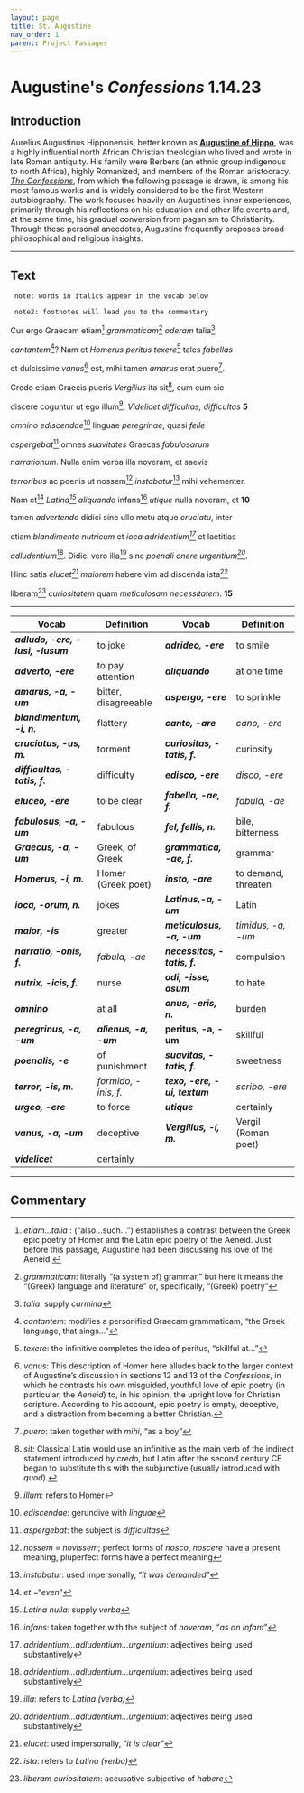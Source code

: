 ```yaml
---
layout: page
title: St. Augustine
nav_order: 1
parent: Project Passages
---
```


# Augustine's *Confessions* 1.14.23

## Introduction

Aurelius Augustinus Hipponensis, better known as [**Augustine of Hippo**](https://en.wikipedia.org/wiki/Augustine_of_Hippo), was a highly influential north African Christian theologian who lived and wrote in late Roman antiquity. His family were Berbers (an ethnic group indigenous to north Africa), highly Romanized, and members of the Roman aristocracy.  [_The Confessions_](https://en.wikipedia.org/wiki/Confessions_(Augustine)), from which the following passage is drawn, is among his most famous works and is widely considered to be the first Western autobiography. The work focuses heavily on Augustine’s inner experiences, primarily through his reflections on his education and other life events and, at the same time, his gradual conversion from paganism to Christianity.  Through these personal anecdotes, Augustine frequently proposes broad philosophical and religious insights.

-----------

## Text

     note: words in italics appear in the vocab below

     note2: footnotes will lead you to the commentary

Cur ergo Graecam etiam[^1] _grammaticam_[^2] _oderam_ talia[^3]

_cantantem_[^4]? Nam et _Homerus_ _peritus_ _texere_[^5] tales _fabellas_

et dulcissime _vanus_[^6] est, mihi tamen _amarus_ erat puero[^7].

Credo etiam Graecis pueris _Vergilius_ ita sit[^8], cum eum sic

discere coguntur ut ego illum[^9]. _Videlicet difficultas, difficultas_		**5**

_omnino ediscendae_[^10] linguae _peregrinae_, quasi _felle_

_aspergebat_[^11] omnes _suavitates_ Graecas _fabulosarum_

_narrationum_. Nulla enim verba illa noveram, et saevis

_terroribus_ ac poenis ut nossem[^12] _instabatur_[^13] mihi vehementer.

Nam et[^14] _Latina[^15] aliquando_ infans[^16] _utique_ nulla noveram, et			**10**

tamen _advertendo_ didici sine ullo metu atque _cruciatu_, inter

etiam _blandimenta nutricum_ et _ioca adridentium[^17]_ et laetitias

_adludentium_[^17]. Didici vero illa[^18] sine _poenali onere urgentium[^17]_.

Hinc satis _elucet[^19] maiorem_ habere vim ad discenda ista[^20]

liberam[^21] _curiositatem_ quam _meticulosam necessitatem_.			**15**

--------



| Vocab | Definition | Vocab | Definition |
| -------- | ------- | -------- | ------- |
| **_adludo, -ere, -lusi, -lusum_**        | to joke         | **_adrideo, -ere_** |     to smile      |
| **_adverto, -ere_**       | to pay attention          | **_aliquando_** |     at one time      |
| **_amarus, -a, -um_**        | bitter, disagreeable          | **_aspergo, -ere_** |     to sprinkle      |
| **_blandimentum, -i, n._**        | flattery          | **_canto, -are_** |     _cano, -ere_      |
| **_cruciatus, -us, m._**        | torment          | **_curiositas, -tatis, f._** |     curiosity      |
| **_difficultas, -tatis, f._**        | difficulty          | **_edisco, -ere_** |     _disco, -ere_      |
| **_eluceo, -ere_**        | to be clear          | **_fabella, -ae, f._** |     _fabula, -ae_      |
| **_fabulosus, -a, -um_**        | fabulous          | **_fel, fellis, n._** |     bile, bitterness      |
| **_Graecus, -a, -um_**       | Greek, of Greek          | **_grammatica, -ae, f._** |     grammar      |
| **_Homerus, -i, m._**       | Homer (Greek poet)          | **_insto, -are_** |     to demand, threaten      |
| **_ioca, -orum, n._**       | jokes          | **_Latinus,-a, -um_** |     Latin      |
| **_maior, -is_**        | greater          | **_meticulosus, -a, -um_** |     _timidus, -a, -um_      |
| **_narratio, -onis, f._**       | _fabula, -ae_          | **_necessitas, -tatis, f._** |     compulsion      |
| **_nutrix, -icis, f._**       | nurse          | **_odi, -isse, osum_** |     to hate      |
| **_omnino_**        | at all          | **_onus, -eris, n._** |     burden      |
| **_peregrinus, -a, -um_**         | **_alienus, -a, -um_**          | **peritus, -a, -um** |     skillful      |
| **_poenalis, -e_**        |  of punishment          | **_suavitas, -tatis, f._** |     sweetness      |
| **_terror, -is, m._**        | _formido, -inis, f._          | **_texo, -ere, -ui, textum_** |     _scribo, -ere_      |
| **_urgeo, -ere_**        | to force          | **_utique_** |     certainly      |
| **_vanus, -a, -um_**        | deceptive          | **_Vergilius, -i, m._** |     Vergil (Roman poet)      |
| **_videlicet_**        |    certainly       |  |           |


--------------

## Commentary


[^1]: _etiam...talia_ : (“also...such...”) establishes a contrast between the Greek epic poetry of Homer and the Latin epic poetry of the Aeneid. Just before this passage, Augustine had been discussing his love of the Aeneid.

[^2]: _grammaticam_: literally “(a system of) grammar,” but here it means the “(Greek) language and literature” or, specifically, “(Greek) poetry”

[^3]: _talia_: supply _carmina_

[^4]: _cantantem_: modifies a personified Graecam grammaticam, “the Greek language, that sings...” 

[^5]: _texere_: the infinitive completes the idea of peritus, “skillful at...”

[^6]: _vanus_: This description of Homer here alludes back to the larger context of Augustine’s discussion in sections 12 and 13 of the _Confessions_, in which he contrasts his own misguided, youthful love of epic poetry (in particular, the _Aeneid_) to, in his opinion, the upright love for Christian scripture. According to his account, epic poetry is empty, deceptive, and a distraction from becoming a better Christian.

[^7]: _puero_: taken together with _mihi_, “as a boy”

[^8]: _sit_: Classical Latin would use an infinitive as the main verb of the indirect statement introduced by _credo_, but Latin after the second century CE began to substitute this with the subjunctive (usually introduced with _quod_).

[^9]: _illum_: refers to Homer

[^10]: _ediscendae_: gerundive with _linguae_

[^11]: _aspergebat_: the subject is _difficultas_

[^12]: _nossem_ = _novissem_; perfect forms of _nosco_, _noscere_ have a present meaning, pluperfect forms have a perfect meaning 

[^13]: _instabatur_: used impersonally, “_it was demanded_”

[^14]: _et_ =“_even_”

[^15]: _Latina nulla_: supply _verba_

[^16]: _infans_: taken together with the subject of _noveram_, “_as an infant_”

[^17]: _adridentium...adludentium...urgentium_: adjectives being used substantively

[^18]: _illa_: refers to _Latina (verba)_

[^19]: _elucet_: used impersonally, “_it is clear_”

[^20]: _ista_: refers to _Latina (verba)_

[^21]: _liberam curiositatem_: accusative subjective of _habere_
